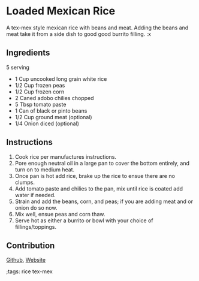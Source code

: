 # Loaded Mexican Rice

A tex-mex style mexican rice with beans and meat. Adding the beans and meat take it from a side
dish to good good burrito filling. :x

## Ingredients

5 serving

* 1 Cup uncooked long grain white rice
* 1/2 Cup frozen peas
* 1/2 Cup frozen corn
* 2 Caned adobo chilies chopped
* 5 Tbsp tomato paste
* 1 Can of black or pinto beans
* 1/2 Cup ground meat (optional)
* 1/4 Onion diced (optional)

## Instructions

1. Cook rice per manufactures instructions.
2. Pore enough neutral oil in a large pan to cover the bottom entirely, and turn on to medium heat.
3. Once pan is hot add rice, brake up the rice to ensue there are no clumps.
4. Add tomato paste and chilies to the pan, mix until rice is coated add water if needed.
5. Strain and add the beans, corn, and peas; if you are adding meat and or onion do so now.
6. Mix well, ensue peas and corn thaw.
7. Serve hot as either a burrito or bowl with your choice of fillings/toppings.

## Contribution

[Github](https://github.com/MrMip),
[Website](https://mrmip.dev)

;tags: rice tex-mex

